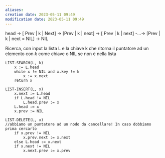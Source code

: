 ```yaml
---
aliases: 
creation date: 2023-05-11 09:49
modification date: 2023-05-11 09:49
---
```


head -> \[ Prev | k | Next\] -> \[Prev | k | next\] -> \[ Prev | k | next] -...-> \[Prev | k | next = NIL] -> NIL

Ricerca, con input la lista L e la chiave k che ritorna il puntatore ad un elemento con $k$ come chiave o NIL se non è nella lista

```
LIST-SEARCH(L, k)
	x := L.head 
	while x != NIL and x.key != k
		x := x.next
	return x
```

```
LIST-INSERT(L, x)
	x.next := L.head
	if L.head != NIL
		L.head.prev := x
	L.head := x
	x.prev := NIL
```

```
LIST-DELETE(L, x)
//abbiamo un puntatore ad un nodo da cancellare! In caso dobbiamo prima cercarlo
	if x.prev != NIL
		x.prev.next := x.next
	else L.head := x.next
	if x.next != NIL
		x.next.prev := x.prev
```

